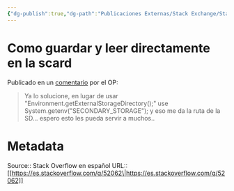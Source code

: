 ```yaml
---
{"dg-publish":true,"dg-path":"Publicaciones Externas/Stack Exchange/Stack Overflow en español/es.stackoverflow.com-52062.md","permalink":"/publicaciones-externas/stack-exchange/stack-overflow-en-espanol/es-stackoverflow-com-52062/","title":"Como guardar y leer directamente en la scard","hide":true,"noteIcon":"\"0\"","created":"2024-04-03T12:49:10.759-06:00","updated":"2024-04-05T16:43:49.253-06:00"}
---
```


# Como guardar y leer directamente en la scard

Publicado en un [comentario][1] por el OP:


> Ya lo solucione, en lugar de usar "Environment.getExternalStorageDirectory();" use System.getenv("SECONDARY_STORAGE"); y eso me da la ruta de la SD... espero esto les pueda servir a muchos..


  [1]: https://es.stackoverflow.com/questions/8625/como-guardar-y-leer-directamente-en-la-scard#comment15398_8625

# Metadata
Source:: Stack Overflow en español
URL:: [[https://es.stackoverflow.com/q/52062\|https://es.stackoverflow.com/q/52062]]

